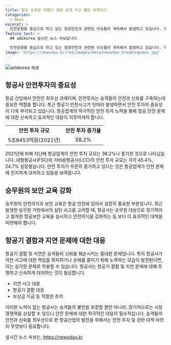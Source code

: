 ```yaml
---
title: 항공 승무원 비행기 실탄 승객 사고 불안 바꿔치기
categories:
  - News
excerpt: >
  인천공항을 중심으로 하고 있는 항공안전과 관련된 이슈들이 계속해서 발생하고 있습니다. 국토교통부의 조사 결과에 따르면 지난해 항공업계는 5조8453억원을 안전 투자로 집계했으며, 대형항공사와 저비용항공사는 작년보다 각각 45.4%, 24.7% 늘린 규모로 투자했습니다. 하지만 최근에는 기체 고장과 결함, 비상구 개방 시도 등 다양한 사고가 발생하고 있어 승객들의 불안이 여전한 상황입니다. 특히 티웨이항공에서는 지연 및 안전 문제가 잇따라 발생했고, 일부 승객은 이에 대한 손해배상 청구 소송을 준비 중이라고 합니다.
feature_text: >
  ## adskorea 실시간 뉴스 속보입니다.

  인천공항을 중심으로 하고 있는 항공안전과 관련된 이슈들이 계속해서 발생하고 있습니다. 국토교통부의 조사 결과에 따르면 지난해 항공업계는 5조8453억원을 안전 투자로 집계했으며, 대형항공사와 저비용항공사는 작년보다 각각 45.4%, 24.7% 늘린 규모로 투자했습니다. 하지만 최근에는 기체 고장과 결함, 비상구 개방 시도 등 다양한 사고가 발생하고 있어 승객들의 불안이 여전한 상황입니다. 특히 티웨이항공에서는 지연 및 안전 문제가 잇따라 발생했고, 일부 승객은 이에 대한 손해배상 청구 소송을 준비 중이라고 합니다.
image: 'https://newsdao.kr/res/images/meta/newsdao_breakingnews.jpg'
---
```


<p><img src="https://newsdao.kr/res/images/meta/newsdao_breakingnews.jpg" alt="adskorea 속보" /></p>

<h2 data-ke-size="size26">항공사 안전투자의 중요성</h2>

<p data-ke-size="size16">항공 산업에서 안전은 최우선 과제이며, 안전투자는 승객들의 안전과 신뢰를 구축하는데 중요한 역할을 합니다. 최근 항공기 안전사고가 잇따라 발생하면서 안전 투자의 중요성이 더욱 부각되고 있습니다. 항공업계의 적극적인 안전 투자 노력을 통해 항공 안전 문제에 대한 신속하고 효과적인 대응이 이루어져야 합니다.</p>

<table>
    <tr>
        <td style="text-align: center; height: 17px;"><b>안전 투자 규모</b></td>
        <td style="text-align: center; height: 17px;"><b>안전 투자 증가율</b></td>
    </tr>
    <tr>
        <td style="text-align: center; height: 17px;">5조8453억원(2021년)</td>
        <td style="text-align: center; height: 17px;">38.2%</td>
    </tr>
</table>

<p data-ke-size="size16">2021년에 비해 지난해 항공업계의 안전 투자 규모는 38.2%나 증가한 것으로 나타났습니다. 대형항공사(FSC)와 저비용항공사(LCC)의 안전 투자 규모는 각각 45.4%, 24.7% 성장했습니다. 안전 투자가 꾸준히 증가하고 있다는 것은 항공업계가 안전 문제에 진지하게 대처하고 있음을 보여줍니다.</p>

<h2 data-ke-size="size26">승무원의 보안 교육 강화</h2>

<p data-ke-size="size16">승무원의 안전의식과 보안 교육은 항공 안전에 있어서 굉장히 중요한 부분입니다. 최근 발생한 승무원 가방에서의 실탄 사고를 고려할 때, 항공사는 승무원 대상으로 정기적이고 철저한 항공보안 교육을 실시하고 안전의식을 강화하는 등 보다 더 효과적인 대책을 마련해야 합니다.</p>

<h2 data-ke-size="size26">항공기 결함과 지연 문제에 대한 대응</h2>

<p data-ke-size="size16">항공기 결함 및 지연은 승객들의 신뢰를 훼손시키는 중대한 문제입니다. 특히 항공사가 지연 사고에 대한 책임을 회피하거나 손해를 줄이기 위해 노력하는 모습이 발견된다면, 이는 심각한 문제로 작용할 수 있습니다. 항공사는 항공기 결함 및 지연 문제에 대해 투명하고 신속하게 대처하는 것이 필요합니다.</p>

<ul>
    <li>지연 사고 대응</li>
    <li>항공기 결함 대응</li>
    <li>보상금 지급 등 적절한 조치</li>
</ul>

<p data-ke-size="size16">이러한 노력이 없는 항공사는 승객들의 불안을 조장할 뿐만 아니라, 장기적으로는 시장 경쟁력을 상실할 수 있으니 안전 문제에 대한 적극적인 대응이 필수적입니다. 승객들의 안전과 신뢰를 최우선으로 한 항공산업의 발전을 위해서는 안전 투자 및 관련 대책 마련이 무엇보다 중요합니다.</p>
실시간 뉴스 속보는, <a href="https://newsdao.kr" rel="dofollow">https://newsdao.kr</a>


